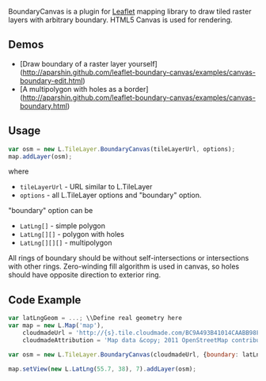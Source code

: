 ﻿BoundaryCanvas is a plugin for [Leaflet](http://leaflet.cloudmade.com/) mapping library to draw tiled raster layers with arbitrary boundary. HTML5 Canvas is used for rendering.

Demos
--------

* [Draw boundary of a raster layer yourself] (http://aparshin.github.com/leaflet-boundary-canvas/examples/canvas-boundary-edit.html)
* [A multipolygon with holes as a border] (http://aparshin.github.com/leaflet-boundary-canvas/examples/canvas-boundary.html)

Usage
-----

```javascript
var osm = new L.TileLayer.BoundaryCanvas(tileLayerUrl, options);
map.addLayer(osm);
```
where 
 * `tileLayerUrl` - URL similar to L.TileLayer
 * `options` - all L.TileLayer options and "boundary" option.
        
"boundary" option can be
 * `LatLng[]` - simple polygon
 * `LatLng[][]` - polygon with holes
 * `LatLng[][][]` - multipolygon

All rings of boundary should be without self-intersections or intersections with other rings. Zero-winding fill 
algorithm is used in canvas, so holes should have opposite direction to exterior ring.
 
Code Example
-------

```javascript
var latLngGeom = ...; \\Define real geometry here
var map = new L.Map('map'),
    cloudmadeUrl = 'http://{s}.tile.cloudmade.com/BC9A493B41014CAABB98F0471D759707/997/256/{z}/{x}/{y}.png',
    cloudmadeAttribution = 'Map data &copy; 2011 OpenStreetMap contributors, Imagery &copy; 2011 CloudMade';

var osm = new L.TileLayer.BoundaryCanvas(cloudmadeUrl, {boundary: latLngGeom, attribution: cloudmadeAttribution});

map.setView(new L.LatLng(55.7, 38), 7).addLayer(osm);
```